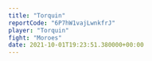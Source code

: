 ```yaml
---
title: "Torquin"
reportCode: "6P7hW1vajLwnkfrJ"
player: "Torquin"
fight: "Moroes"
date: 2021-10-01T19:23:51.380000+00:00
---
```

